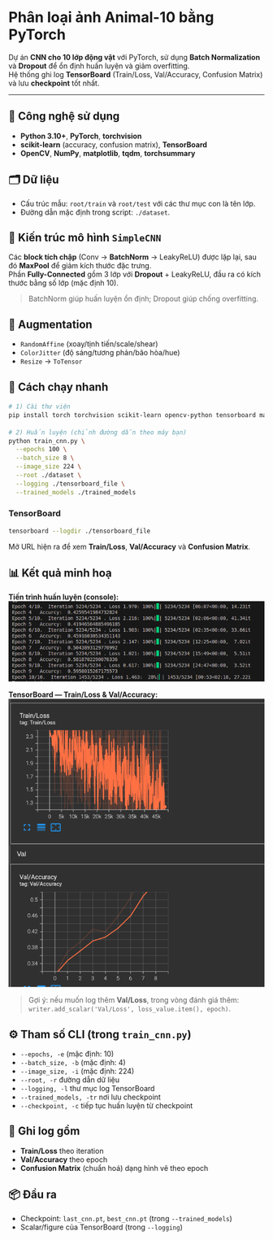 # Phân loại ảnh Animal-10 bằng PyTorch

Dự án **CNN cho 10 lớp động vật** với PyTorch, sử dụng **Batch Normalization** và **Dropout** để ổn định huấn luyện và giảm overfitting.  
Hệ thống ghi log **TensorBoard** (Train/Loss, Val/Accuracy, Confusion Matrix) và lưu **checkpoint** tốt nhất.

---

## 🧩 Công nghệ sử dụng
- **Python 3.10+**, **PyTorch**, **torchvision**
- **scikit-learn** (accuracy, confusion matrix), **TensorBoard**
- **OpenCV**, **NumPy**, **matplotlib**, **tqdm**, **torchsummary**

## 🗂️ Dữ liệu
- Cấu trúc mẫu: `root/train` và `root/test` với các thư mục con là tên lớp.
- Đường dẫn mặc định trong script: `./dataset`.

## 🧠 Kiến trúc mô hình `SimpleCNN`
Các **block tích chập** (Conv → **BatchNorm** → LeakyReLU) được lặp lại, sau đó **MaxPool** để giảm kích thước đặc trưng.  
Phần **Fully-Connected** gồm 3 lớp với **Dropout** + LeakyReLU, đầu ra có kích thước bằng số lớp (mặc định 10).  
> BatchNorm giúp huấn luyện ổn định; Dropout giúp chống overfitting.

## 🧪 Augmentation
- `RandomAffine` (xoay/tịnh tiến/scale/shear)  
- `ColorJitter` (độ sáng/tương phản/bão hòa/hue)  
- `Resize` → `ToTensor`

## 🚀 Cách chạy nhanh

```bash
# 1) Cài thư viện
pip install torch torchvision scikit-learn opencv-python tensorboard matplotlib tqdm torchsummary

# 2) Huấn luyện (chỉnh đường dẫn theo máy bạn)
python train_cnn.py \
  --epochs 100 \
  --batch_size 8 \
  --image_size 224 \
  --root ./dataset \
  --logging ./tensorboard_file \
  --trained_models ./trained_models
```

### TensorBoard
```bash
tensorboard --logdir ./tensorboard_file
```
Mở URL hiện ra để xem **Train/Loss**, **Val/Accuracy** và **Confusion Matrix**.

## 📊 Kết quả minh hoạ

**Tiến trình huấn luyện (console):**  
![Training progress](assets/terminal_progress.png)

**TensorBoard — Train/Loss & Val/Accuracy:**  
![TensorBoard](assets/tensorboard_trainloss_valacc.png)

> Gợi ý: nếu muốn log thêm **Val/Loss**, trong vòng đánh giá thêm:  
`writer.add_scalar('Val/Loss', loss_value.item(), epoch)`.

## ⚙️ Tham số CLI (trong `train_cnn.py`)
- `--epochs, -e` (mặc định: 10)
- `--batch_size, -b` (mặc định: 4)
- `--image_size, -i` (mặc định: 224)
- `--root, -r` đường dẫn dữ liệu
- `--logging, -l` thư mục log TensorBoard
- `--trained_models, -tr` nơi lưu checkpoint
- `--checkpoint, -c` tiếp tục huấn luyện từ checkpoint

## 🧾 Ghi log gồm
- **Train/Loss** theo iteration
- **Val/Accuracy** theo epoch
- **Confusion Matrix** (chuẩn hoá) dạng hình vẽ theo epoch

## 📦 Đầu ra
- Checkpoint: `last_cnn.pt`, `best_cnn.pt` (trong `--trained_models`)
- Scalar/figure của TensorBoard (trong `--logging`)
